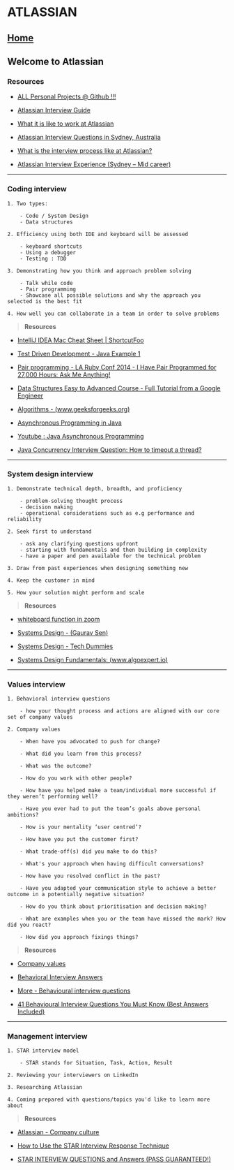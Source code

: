 # ATLASSIAN 

## **[Home](../../README.md)**

## Welcome to Atlassian

### Resources

- [ALL Personal Projects @ Github !!!](https://github.com/ranjanlal)
- [Atlassian Interview Guide](./AtlassianEngineeringInterviewGuide.pdf)

- [What it is like to work at Atlassian](https://view.pointdrive.linkedin.com/presentations/46bfabba-f32a-4c4c-8a76-d5ac86e00fe1?auth=349aa8e6-dcae-4c98-9107-71cfe501a7cf)

- [Atlassian Interview Questions in Sydney, Australia](https://www.glassdoor.com.au/Interview/Atlassian-Sydney-Interview-Questions-EI_IE115699.0,9_IL.10,16_IM962.htm)

- [What is the interview process like at Atlassian?](https://www.quora.com/What-is-the-interview-process-like-at-Atlassian)

- [Atlassian Interview Experience (Sydney – Mid career)](https://www.geeksforgeeks.org/atlassian-interview-experience-sydney-mid-career/)

---

### Coding interview

    1. Two types:

        - Code / System Design
        - Data structures

    2. Efficiency using both IDE and keyboard will be assessed

        - keyboard shortcuts
        - Using a debugger
        - Testing : TDD

    3. Demonstrating how you think and approach problem solving

        - Talk while code
        - Pair programmimg
        - Showcase all possible solutions and why the approach you selected is the best fit

    4. How well you can collaborate in a team in order to solve problems

> **Resources**

- [IntelliJ IDEA Mac Cheat Sheet | ShortcutFoo](https://www.shortcutfoo.com/app/dojos/intellij-idea-mac/cheatsheet)

- [Test Driven Development - Java Example 1](https://www.youtube.com/watch?v=Xc3d6j8Rm_I)

- [Pair programming - LA Ruby Conf 2014 - I Have Pair Programmed for 27,000 Hours: Ask Me Anything!](https://www.youtube.com/watch?v=rIcUXcyC6BA)

- [Data Structures Easy to Advanced Course - Full Tutorial from a Google Engineer](https://www.youtube.com/watch?v=RBSGKlAvoiM&t=9766s)

- [Algorithms - (www.geeksforgeeks.org)](https://www.geeksforgeeks.org/analysis-of-algorithms-set-1-asymptotic-analysis/)

- [Asynchronous Programming in Java](https://www.baeldung.com/java-asynchronous-programming)

- [Youtube : Java Asynchronous Programming](https://www.youtube.com/watch?v=rUbZcRgaSY4)

- [Java Concurrency Interview Question: How to timeout a thread?](https://www.youtube.com/watch?v=_RSAS-gIjGo)

---

### System design interview

    1. Demonstrate technical depth, breadth, and proficiency

        - problem-solving thought process
        - decision making
        - operational considerations such as e.g performance and reliability

    2. Seek first to understand

        - ask any clarifying questions upfront
        - starting with fundamentals and then building in complexity
        - have a paper and pen available for the technical problem

    3. Draw from past experiences when designing something new

    4. Keep the customer in mind

    5. How your solution might perform and scale

> **Resources**

- [whiteboard function in zoom](https://www.youtube.com/watch?v=GGNqE0BCf0E)

- [Systems Design - (Gaurav Sen)](https://www.youtube.com/channel/UCRPMAqdtSgd0Ipeef7iFsKw)

- [Systems Design - Tech Dummies](https://www.youtube.com/channel/UCn1XnDWhsLS5URXTi5wtFTA)

- [Systems Design Fundamentals: (www.algoexpert.io)](https://www.algoexpert.io/systems/product?r=ads&gclid=Cj0KCQjwyur0BRDcARIsAEt86IAS9YMj9dAZzbZCdrDnTh0RXzCgHiIv3AAgcH_IyQryQ53JrZ8DUUgaAqQ2EALw_wcB)

---

### Values interview

    1. Behavioral interview questions

        - how your thought process and actions are aligned with our core set of company values

    2. Company values

        - When have you advocated to push for change?

        - What did you learn from this process? 

        - What was the outcome?

        - How do you work with other people? 

        - How have you helped make a team/individual more successful if they weren’t performing well? 

        - Have you ever had to put the team’s goals above personal ambitions?

        - How is your mentality ‘user centred’? 

        - How have you put the customer first?

        - What trade-off(s) did you make to do this?

        - What's your approach when having difficult conversations? 

        - How have you resolved conflict in the past? 

        - Have you adapted your communication style to achieve a better outcome in a potentially negative situation?

        - How do you think about prioritisation and decision making? 

        - What are examples when you or the team have missed the mark? How did you react? 

        - How did you approach fixings things?

> **Resources**

- [Company values](https://www.atlassian.com/company/values)

- [Behavioral Interview Answers‎](https://www.fya.org.au/2015/10/27/how-to-nail-the-job-interview/?gclid=Cj0KCQjwyur0BRDcARIsAEt86IDm82yK2MReeDqeesNAk4AIMKIVMbOYtdaXfw91DL0nRTQ_1a0dGSsaAp2YEALw_wcB)


- [More - Behavioural interview questions](https://www.roberthalf.com.au/career-advice/interview/behavioural-questions)

- [41 Behavioural Interview Questions You Must Know (Best Answers Included)](https://www.themartec.com/insidelook/behavioral-interview-questions)

---

### Management interview

    1. STAR interview model

        - STAR stands for Situation, Task, Action, Result

    2. Reviewing your interviewers on LinkedIn 

    3. Researching Atlassian

    4. Coming prepared with questions/topics you'd like to learn more about

> **Resources**

- [Atlassian - Company culture](https://www.atlassian.com/blog/teamwork/what-is-company-culture)

- [How to Use the STAR Interview Response Technique](https://www.indeed.com/career-advice/interviewing/how-to-use-the-star-interview-response-technique)

- [STAR INTERVIEW QUESTIONS and Answers (PASS GUARANTEED!)](https://www.youtube.com/watch?v=8QfSnuL8Ny8)